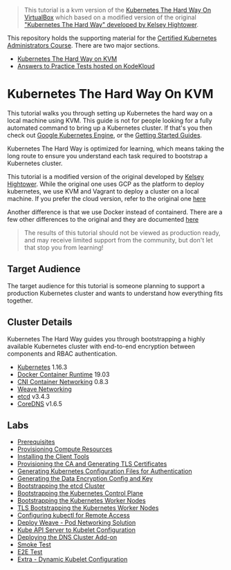 > This tutorial is a kvm version of the [Kubernetes The Hard Way On VirtualBox](https://github.com/mmumshad/kubernetes-the-hard-way) which based on
a modified version of the original ["Kubernetes The Hard Way" developed by Kelsey Hightower](https://github.com/kelseyhightower/kubernetes-the-hard-way).

This repository holds the supporting material for the [Certified Kubernetes Administrators Course](https://kodekloud.com/p/certified-kubernetes-administrator-with-practice-tests). There are two major sections. 

- [Kubernetes The Hard Way on KVM](#kubernetes-the-hard-way-on-kvm)
- [Answers to Practice Tests hosted on KodeKloud](/practice-questions-answers)


# Kubernetes The Hard Way On KVM

This tutorial walks you through setting up Kubernetes the hard way on a local machine using KVM.
This guide is not for people looking for a fully automated command to bring up a Kubernetes cluster.
If that's you then check out [Google Kubernetes Engine](https://cloud.google.com/kubernetes-engine), or the [Getting Started Guides](http://kubernetes.io/docs/getting-started-guides/).

Kubernetes The Hard Way is optimized for learning, which means taking the long route to ensure you understand each task required to bootstrap a Kubernetes cluster.

This tutorial is a modified version of the original developed by [Kelsey Hightower](https://github.com/kelseyhightower/kubernetes-the-hard-way).
While the original one uses GCP as the platform to deploy kubernetes,  we use KVM and Vagrant to deploy a cluster on a local machine. If you prefer the cloud version, refer to the original one [here](https://github.com/kelseyhightower/kubernetes-the-hard-way)

Another difference is that we use Docker instead of containerd. There are a few other differences to the original and they are documented [here](docs/differences-to-original.md)

> The results of this tutorial should not be viewed as production ready, and may receive limited support from the community, but don't let that stop you from learning!

## Target Audience

The target audience for this tutorial is someone planning to support a production Kubernetes cluster and wants to understand how everything fits together.

## Cluster Details

Kubernetes The Hard Way guides you through bootstrapping a highly available Kubernetes cluster with end-to-end encryption between components and RBAC authentication.

* [Kubernetes](https://github.com/kubernetes/kubernetes) 1.16.3
* [Docker Container Runtime](https://github.com/containerd/containerd) 19.03
* [CNI Container Networking](https://github.com/containernetworking/cni) 0.8.3
* [Weave Networking](https://www.weave.works/docs/net/latest/kubernetes/kube-addon/)
* [etcd](https://github.com/coreos/etcd) v3.4.3
* [CoreDNS](https://github.com/coredns/coredns) v1.6.5

## Labs

* [Prerequisites](docs/01-prerequisites.md)
* [Provisioning Compute Resources](docs/02-compute-resources.md)
* [Installing the Client Tools](docs/03-client-tools.md)
* [Provisioning the CA and Generating TLS Certificates](docs/04-certificate-authority.md)
* [Generating Kubernetes Configuration Files for Authentication](docs/05-kubernetes-configuration-files.md)
* [Generating the Data Encryption Config and Key](docs/06-data-encryption-keys.md)
* [Bootstrapping the etcd Cluster](docs/07-bootstrapping-etcd.md)
* [Bootstrapping the Kubernetes Control Plane](docs/08-bootstrapping-kubernetes-controllers.md)
* [Bootstrapping the Kubernetes Worker Nodes](docs/09-bootstrapping-kubernetes-workers.md)
* [TLS Bootstrapping the Kubernetes Worker Nodes](docs/10-tls-bootstrapping-kubernetes-workers.md)
* [Configuring kubectl for Remote Access](docs/11-configuring-kubectl.md)
* [Deploy Weave - Pod Networking Solution](docs/12-configure-pod-networking.md)
* [Kube API Server to Kubelet Configuration](docs/13-kube-apiserver-to-kubelet.md)
* [Deploying the DNS Cluster Add-on](docs/14-dns-addon.md)
* [Smoke Test](docs/15-smoke-test.md)
* [E2E Test](docs/16-e2e-tests.md)
* [Extra - Dynamic Kubelet Configuration](docs/17-extra-dynamic-kubelet-configuration.md)
